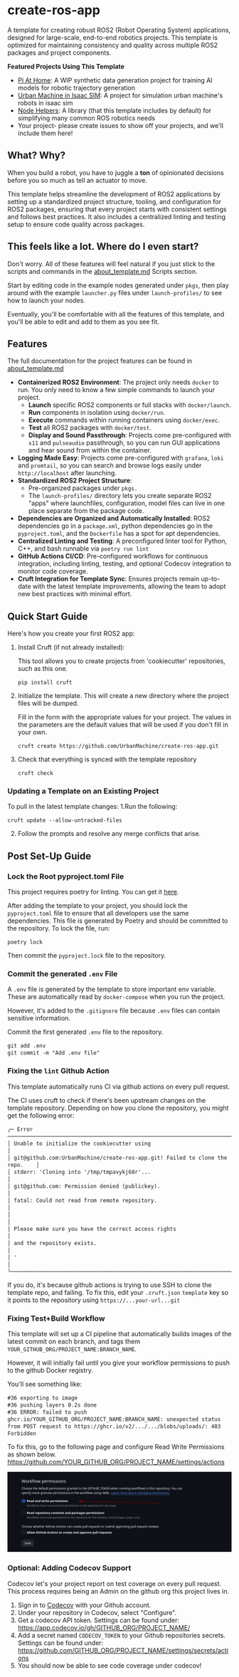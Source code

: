# create-ros-app

A template for creating robust ROS2 (Robot Operating System) applications, designed for large-scale, end-to-end robotics projects. This template is optimized for maintaining consistency and quality across multiple ROS2 packages and project components.

**Featured Projects Using This Template**

- [Pi At Home](https://github.com/apockill/pi_at_home/): A WIP synthetic data generation project for training AI models for robotic trajectory generation
- [Urban Machine in Isaac SIM](https://github.com/UrbanMachine/isaac-um-factory): A project for simulation urban machine's robots in isaac sim
- [Node Helpers](https://github.com/UrbanMachine/node_helpers): A library (that this template includes by default) for simplifying many common ROS robotics needs
- Your project- please create issues to show off your projects, and we'll include them here!


## What? Why?

When you build a robot, you have to juggle a **ton** of opinionated decisions before you so much as tell an actuator to move.

This template helps streamline the development of ROS2 applications by setting up a standardized project structure, tooling, and configuration for ROS2 packages, ensuring that every project starts with consistent settings and follows best practices. It also includes a centralized linting and testing setup to ensure code quality across packages.

## This feels like a lot. Where do I even start?

Don't worry. All of these features will feel natural if you just stick to the scripts and
commands in the [about_template.md](%7B%7Bcookiecutter.project_name%7D%7D/docs/about_template.md) Scripts section.

Start by editing code in the example nodes generated under `pkgs`, then play around with
the example `launcher.py` files under `launch-profiles/` to see how to launch your nodes.

Eventually, you'll be comfortable with all the features of this template, and you'll be able to
edit and add to them as you see fit.

## Features

The full documentation for the project features can be found in [about_template.md](%7B%7Bcookiecutter.project_name%7D%7D/docs/about_template.md)

- **Containerized ROS2 Environment**: The project only needs `docker` to run. You only need to know a few simple commands to launch your project. 
  - **Launch** specific ROS2 components or full stacks with `docker/launch`.
  - **Run** components in isolation using `docker/run`.
  - **Execute** commands within running containers using `docker/exec`.
  - **Test** all ROS2 packages with `docker/test`.
  - **Display and Sound Passthrough**: Projects come pre-configured with `x11` and `pulseaudio` passthrough, so you can run GUI applications and hear sound from within the container.
- **Logging Made Easy**: Projects come pre-configured with `grafana`, `loki` and `promtail`, so you can search and browse logs easily under `http://localhost` after launching.
- **Standardized ROS2 Project Structure**: 
  - Pre-organized packages under `pkgs.`
  - The `launch-profiles/` directory lets you create separate ROS2 "apps" where launchfiles, configuration, model files can live in one place separate from the package code.
- **Dependencies are Organized and Automatically Installed**: ROS2 dependencies go in a `package.xml`, python dependencies go in the `pyproject.toml`, and the `Dockerfile` has a spot for apt dependencies.
- **Centralized Linting and Testing**: A preconfigured linter tool for Python, C++, and bash runnable via `poetry run lint`
- **GitHub Actions CI/CD**: Pre-configured workflows for continuous integration, including linting, testing, and optional Codecov integration to monitor code coverage.
- **Cruft Integration for Template Sync**: Ensures projects remain up-to-date with the latest template improvements, allowing the team to adopt new best practices with minimal effort.


## Quick Start Guide

Here's how you create your first ROS2 app:

1. Install Cruft (if not already installed):

   This tool allows you to create projects from 'cookiecutter' repositories, such as this one. 
   ```shell
   pip install cruft
   ```
2. Initialize the template. This will create a new directory where the project files will
   be dumped.
   
   Fill in the form with the appropriate values for your project. The values in the 
   parameters are the default values that will be used if you don't fill in your own.
   ```shell
   cruft create https://github.com/UrbanMachine/create-ros-app.git
   ```
3. Check that everything is synced with the template repository
   ```shell
   cruft check
   ```


### Updating a Template on an Existing Project 
To pull in the latest template changes:
1.Run the following:
   ```shell
   cruft update --allow-untracked-files
   ```
2. Follow the prompts and resolve any merge conflicts that arise.

## Post Set-Up Guide
### Lock the Root pyproject.toml File

This project requires poetry for linting. You can get it [here](https://python-poetry.org/docs/). 

After adding the template to your project, you should lock the `pyproject.toml` file to ensure that all developers use the same dependencies. This file is generated by Poetry and should be committed to the repository. To lock the file, run:
```shell
poetry lock
```

Then commit the `pyproject.lock` file to the repository.

### Commit the generated `.env` File

A `.env` file is generated by the template to store important env variable. These are 
automatically read by `docker-compose` when you run the project.

However, it's added to the `.gitignore` file because `.env` files can contain sensitive
information.

Commit the first generated `.env` file to the repository.

```shell
git add .env
git commit -m "Add .env file"
```

### Fixing the `lint` Github Action
This template automatically runs CI via github actions on every pull request. 

The CI uses cruft to check if there's been upstream changes on the template repository.
Depending on how you clone the repository, you might get the following error:

```shell
╭─ Error ──────────────────────────────────────────────────────────────────────╮
│ Unable to initialize the cookiecutter using                                  │
│ git@github.com:UrbanMachine/create-ros-app.git! Failed to clone the repo.    │
│ stderr: 'Cloning into '/tmp/tmpavykj68r'...                                  │
│ git@github.com: Permission denied (publickey).                               │
│ fatal: Could not read from remote repository.                                │
│                                                                              │
│ Please make sure you have the correct access rights                          │
│ and the repository exists.                                                   │
│ '                                                                            │
╰──────────────────────────────────────────────────────────────────────────────╯
```

If you do, it's because github actions is trying to use SSH to clone the template repo, 
and failing. To fix this, edit your `.cruft.json` `template` key so it points to the
repository using `https://...your-url...git`

### Fixing Test+Build Workflow

This template will set up a CI pipeline that automatically builds images of the latest
commit on each branch, and tags them `YOUR_GITHUB_ORG/PROJECT_NAME:BRANCH_NAME`.

However, it will initially fail until you give your workflow permissions to push to the
github Docker registry.

You'll see something like:

```shell
#36 exporting to image
#36 pushing layers 0.2s done
#36 ERROR: failed to push ghcr.io/YOUR_GITHUB_ORG/PROJECT_NAME:BRANCH_NAME: unexpected status from POST request to https://ghcr.io/v2/.../.../blobs/uploads/: 403 Forbidden
```

To fix this, go to the following page and configure Read Write Permissions as shown below.
https://github.com/YOUR_GITHUB_ORG/PROJECT_NAME/settings/actions

![img.png](imgs/img.png)

### Optional: Adding Codecov Support
Codecov let's your project report on test coverage on every pull request. This process requires being an Admin on the github org this project lives in.

1. Sign in to [Codecov](https://about.codecov.io/sign-up/) with your Github account.
2. Under your repository in Codecov, select "Configure".
3. Get a codecov API token. Settings can be found under:
   https://app.codecov.io/gh/GITHUB_ORG/PROJECT_NAME/
4. Add a secret named `CODECOV_TOKEN` to your Github repositories secrets. Settings can be found under: 
   https://github.com/GITHUB_ORG/PROJECT_NAME/settings/secrets/actions
6. You should now be able to see code coverage under codecov!

